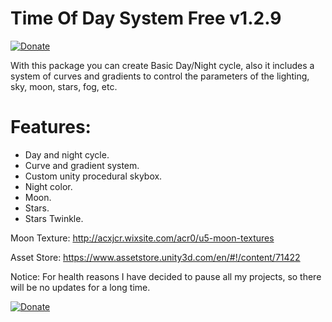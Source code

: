 # Time Of Day System Free v1.2.9

[![Donate](https://img.shields.io/badge/Donate-PayPal-green.svg)](https://www.paypal.com/cgi-bin/webscr?cmd=_s-xclick&hosted_button_id=726LRHX4QNEQC)

With this package you can create Basic Day/Night cycle, also it includes a system of curves and gradients to control the parameters of the lighting, sky, moon, stars, fog, etc.

# Features:
* Day and night cycle. 
* Curve and gradient system. 
* Custom unity procedural skybox.
* Night color. 
* Moon. 
* Stars.
* Stars Twinkle.

Moon Texture: http://acxjcr.wixsite.com/acr0/u5-moon-textures

Asset Store: https://www.assetstore.unity3d.com/en/#!/content/71422

Notice: For health reasons I have decided to pause all my projects, so there will be no updates for a long time.

[![Donate](https://img.shields.io/badge/Donate-PayPal-green.svg)](https://www.paypal.com/cgi-bin/webscr?cmd=_s-xclick&hosted_button_id=726LRHX4QNEQC)


